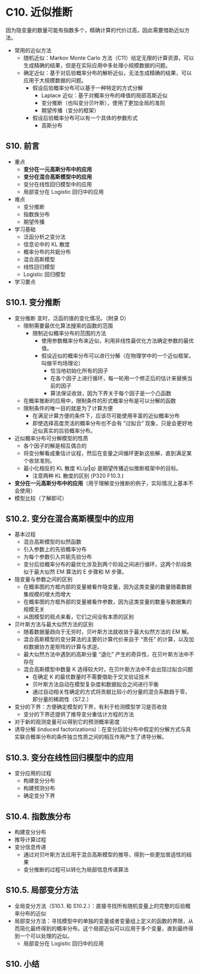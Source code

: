 # C10. 近似推断

因为隐变量的数量可能有指数多个，精确计算的代价过高，因此需要借助近似方法。

* 常用的近似方法
  * 随机近似：Markov Monte Carlo 方法（C11）给定无限的计算资源，可以生成精确的结果，但是在实际应用中多处理小规模数据的问题。
  * 确定近似：基于对后验概率分布的解析近似，无法生成精确的结果，可以应用于大规模数据的问题。
    * 假设后验概率分布可以基于一种特定的方式分解
      * Laplace 近似：基于对概率分布的峰值的局部高斯近似
      * 变分推断（也叫变分贝叶斯），使用了更加全局的准则
      * 期望传播（变分的框架）
    * 假设后验概率分布可以有一个具体的参数形式
      * 高斯分布

## S10. 前言

* 重点
  * **变分在一元高斯分布中的应用**
  * **变分在混合高斯模型中的应用**
  * 变分在线性回归模型中的应用
  * 局部变分在 Logistic 回归中的应用
* 难点
  * 变分推断
  * 指数族分布
  * 期望传播
* 学习基础
  * 泛函分析之变分法
  * 信息论中的 KL 散度
  * 概率分布的共轭分布
  * 混合高斯模型
  * 线性回归模型
  * Logistic 回归模型
* 学习要点

## S10.1. 变分推断

* 变分推断
变时，泛函的值的变化情况。（附录 D）
  * 限制需要最优化算法搜索的函数的范围
    * 限制近似概率分布的范围的方法
      * 使用参数概率分布来近似，利用非线性最优化方法确定参数的最优值。
      * 假设近似的概率分布可以进行分解（在物理学中的一个近似框架，叫做平均场理论）
        * 恰当地初始化所有的因子
        * 在各个因子上进行循环，每一轮用一个修正后的估计来替换当前的因子
        * 算法保证收敛，因为下界关于每个因子是一个凸函数
  * 在概率推断的应用中，限制条件的形式概率分布是可以分解的函数
  * 限制条件的唯一目的就是为了计算方便
    * 在满足计算方便的条件下，应该尽可能使用丰富的近似概率分布
    * 即使选择高度灵活的概率分布也不会有 “过拟合” 现象，只是会更好地近似真实的后验概率分布。
* 近似概率分布可分解模型的性质
  * 各个因子的解是相互偶合的
  * 将变分解看成重估计议程，然后在变量之间循环更新这些解，直到满足某个收敛准则。
  * 最小化相反的 KL 散度 KL$(p \Vert q)$ 是期望传播近似推断框架中的目标。
    * 注意两种 KL 散度的区别 (P320 F10.3.)
* **变分在一元高斯分布中的应用**（用于理解变分推断的例子，实际情况上基本不会使用）
* 模型比较（了解即可）

## S10.2. **变分在混合高斯模型中的应用**

* 基本过程
  * 混合高斯模型的似然函数
  * 引入参数上的先验概率分布
  * 为每个参数引入共轭先验分布
  * 变分后验概率分布的最优化涉及到两个阶段之间进行循环，这两个阶段类似于最大似然 EM 算法的 E 步骤和 M 步骤。
* 隐变量与参数之间的区别
  * 在概率图的方框内部的变量被看作隐变量，因为这类变量的数量随着数据集规模的增大而增大
  * 在概率图的方框外部的变量被看作参数，因为这类变量的数量与数据集的规模无关
  * 从图模型的观点来看，它们之间没有本质的区别
* 贝叶斯方法与最大似然方法的区别
  * 随着数据量趋向于无穷时，贝叶斯方法就收敛于最大似然方法的 EM 解。
  * 混合高斯模型的变分算法的主要的计算代价来自于 “责任” 的计算，以及加权数据协方差矩阵的计算与求逆。
  * 最大似然方法中遇到的高斯分量 “退化” 产生的奇异性，在贝叶斯方法中不存在
  * 混合高斯模型中数量 K 选得较大时，在贝叶斯方法中不会出现过拟合问题
    * 在确定 K 的最优数量时不需要借助于交叉验证技术
    * 贝叶斯方法自动在模型复杂度和数据拟合之间进行平衡
    * 通过自动相关性确定的方式将贡献比较小的分量的混合系数趋于零，即分量的稀疏性（S7.2.）
* 变分的下界：方便确定模型的下界，有利于检测模型学习是否收敛
  * 变分的下界还提供了推导变分重估计方程的方法
* 对于新的观测变量可以得到它的预测概率密度
* 诱导分解 (induced factorizations)：在变分后验分布中假定的分解方式与真实联合概率分布的条件独立性质之间的相互作用产生了诱导分解。

## S10.3. 变分在线性回归模型中的应用

* 变分应用的过程
  * 构建变分分布
  * 构建预测分布
  * 确定变分下界

## S10.4. 指数族分布

* 构建变分分布
* 推导计算过程
* 变分信息传递
  * 通过对贝叶斯方法应用于混合高斯模型的推导，得到一些更加普适性的结果
  * 变分推断的过程可以转化为局部信息传递算法

## S10.5. 局部变分方法

* 全局变分方法（S10.1. 和 S10.2.）：直接寻找所有随机变量上的完整的后验概率分布的近似
* 局部变分方法：寻找模型中的单独的变量或者变量组上定义的函数的界限，从而简化最终得到的概率分布。这个局部近似可以应用于多个变量，直到最终得到一个可以处理的近似。
  * 局部变分在 Logistic 回归中的应用

## S10. 小结

